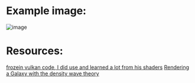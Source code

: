 # Example image:
![image](https://github.com/ArcE404/GL-Procedural-Galaxy/assets/82833443/0e4eff9b-1eb8-4f58-a6db-481b9a185822)

# Resources:
[frozein vulkan code, I did use and learned a lot from his shaders](https://github.com/frozein/VkGalaxy)
[Rendering a Galaxy with the density wave theory](https://beltoforion.de/en/spiral_galaxy_renderer/?a=spiral_galaxy_renderer)
